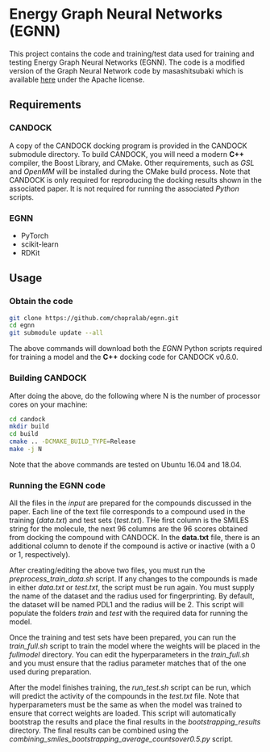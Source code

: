 # Energy Graph Neural Networks (EGNN)

This project contains the code and training/test data used for training and testing Energy Graph Neural Networks (EGNN). The code is a modified version of the Graph Neural Network code by masashitsubaki which is available [here](https://github.com/masashitsubaki/molecularGNN_smiles) under the Apache license.


## Requirements

### CANDOCK

A copy of the CANDOCK docking program is provided in the CANDOCK submodule directory. To build CANDOCK, you will need a modern **C++** compiler, the Boost Library, and CMake. Other requirements, such as *GSL* and *OpenMM* will be installed during the CMake build process. Note that CANDOCK is only required for reproducing the docking results shown in the associated paper. It is not required for running the associated *Python* scripts.

### EGNN

* PyTorch
* scikit-learn
* RDKit

## Usage

### Obtain the code

```bash
git clone https://github.com/chopralab/egnn.git
cd egnn
git submodule update --all
```

The above commands will download both the *EGNN* Python scripts required for training a model and the **C++** docking code for CANDOCK v0.6.0.

### Building CANDOCK

After doing the above, do the following where N is the number of processor cores on your machine:

```bash
cd candock
mkdir build
cd build
cmake .. -DCMAKE_BUILD_TYPE=Release
make -j N
```

Note that the above commands are tested on Ubuntu 16.04 and 18.04.

### Running the EGNN code

All the files in the *input* are prepared for the compounds discussed in the paper. Each line of the text file corresponds to a compound used in the training (*data.txt*) and test sets (*test.txt*). THe first column is the SMILES string for the molecule, the next 96 columns are the 96 scores obtained from docking the compound with CANDOCK. In the **data.txt** file, there is an additional column to denote if the compound is active or inactive (with a 0 or 1, respectively).

After creating/editing the above two files, you must run the *preprocess_train_data.sh* script. If any changes to the compounds is made in either *data.txt* or *test.txt*, the script must be run again. You must supply the name of the dataset and the radius used for fingerprinting. By default, the dataset will be named PDL1 and the radius will be 2. This script will populate the folders *train* and *test* with the required data for running the model.

Once the training and test sets have been prepared, you can run the *train_full.sh* script to train the model where the weights will be placed in the *fullmodel* directory. You can edit the hyperparameters in the *train_full.sh* and you must ensure that the radius parameter matches that of the one used during preparation.

After the model finishes training, the *run_test.sh* script can be run, which will predict the activity of the compounds in the *test.txt* file. Note that hyperparameters must be the same as when the model was trained to ensure that correct weights are loaded. This script will automatically bootstrap the results and place the final results in the *bootstrapping_results* directory. The final results can be combined using the *combining_smiles_bootstrapping_average_countsover0.5.py* script.

